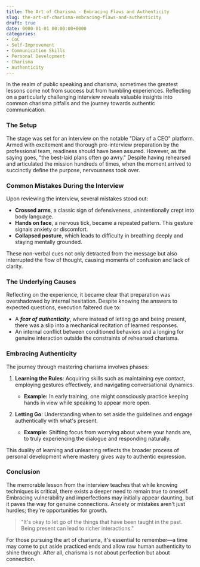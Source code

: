 ```yaml
---
title: The Art of Charisma - Embracing Flaws and Authenticity
slug: the-art-of-charisma-embracing-flaws-and-authenticity
draft: true
date: 0000-01-01 00:00:00+0000
categories:
- CoC
- Self-Improvement
- Communication Skills
- Personal Development
- Charisma
- Authenticity
---
```


In the realm of public speaking and charisma, sometimes the greatest lessons come not from success but from humbling experiences. Reflecting on a particularly challenging interview reveals valuable insights into common charisma pitfalls and the journey towards authentic communication.

### The Setup

The stage was set for an interview on the notable "Diary of a CEO" platform. Armed with excitement and thorough pre-interview preparation by the professional team, readiness should have been assured. However, as the saying goes, "the best-laid plans often go awry." Despite having rehearsed and articulated the mission hundreds of times, when the moment arrived to succinctly define the purpose, nervousness took over.

### Common Mistakes During the Interview

Upon reviewing the interview, several mistakes stood out:

- **Crossed arms**, a classic sign of defensiveness, unintentionally crept into body language.
- **Hands on face**, a nervous tick, became a repeated pattern. This gesture signals anxiety or discomfort.
- **Collapsed posture**, which leads to difficulty in breathing deeply and staying mentally grounded.

These non-verbal cues not only detracted from the message but also interrupted the flow of thought, causing moments of confusion and lack of clarity.

### The Underlying Causes

Reflecting on the experience, it became clear that preparation was overshadowed by internal hesitation. Despite knowing the answers to expected questions, execution faltered due to:

- A ***fear of authenticity***, where instead of letting go and being present, there was a slip into a mechanical recitation of learned responses.
- An internal conflict between conditioned behaviors and a longing for genuine interaction outside the constraints of rehearsed charisma.

### Embracing Authenticity

The journey through mastering charisma involves phases:

1. **Learning the Rules**: Acquiring skills such as maintaining eye contact, employing gestures effectively, and navigating conversational dynamics.
   - **Example:** In early training, one might consciously practice keeping hands in view while speaking to appear more open.

2. **Letting Go**: Understanding when to set aside the guidelines and engage authentically with what's present.
   - **Example:** Shifting focus from worrying about where your hands are, to truly experiencing the dialogue and responding naturally.

This duality of learning and unlearning reflects the broader process of personal development where mastery gives way to authentic expression.

### Conclusion

The memorable lesson from the interview teaches that while knowing techniques is critical, there exists a deeper need to remain true to oneself. Embracing vulnerability and imperfections may initially appear daunting, but it paves the way for genuine connections. Anxiety or mistakes aren't just hurdles; they're opportunities for growth.

> "It's okay to let go of the things that have been taught in the past. Being present can lead to richer interactions."

For those pursuing the art of charisma, it's essential to remember—a time may come to put aside practiced ends and allow raw human authenticity to shine through. After all, charisma is not about perfection but about connection.
